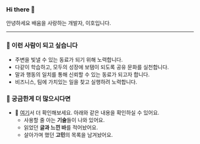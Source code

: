 ### Hi there 👋

안녕하세요 배움을 사랑하는 개발자, 이호입니다. 

---

### 🌱 이런 사람이 되고 싶습니다

- 주변을 빛낼 수 있는 동료가 되기 위해 노력합니다.
- 다같이 학습하고, 모두의 성장에 보탬이 되도록 공유 문화를 실천합니다. 
- 말과 행동의 일치를 통해 신뢰할 수 있는 동료가 되고자 합니다.
- 비즈니스, 팀에 가치있는 일을 찾고 실행하려 노력합니다.

### :information_desk_person: 궁금한게 더 많으시다면

- :page_facing_up: [여기](https://lovetoknow.notion.site/fcbbc3ce2a6a45a88d986cbc05ac0f64)서 더 확인해보세요. 아래와 같은 내용을 확인하실 수 있어요.
  - 사용할 줄 아는 **기술**들이 나와 있어요.
  - 읽었던 **글과 느낀 바**를 적어놨어요.
  - 살아가며 했던 **고민**의 목록을 남겨놨어요.
